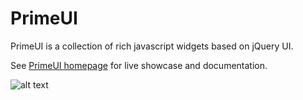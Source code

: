 # PrimeUI
PrimeUI is a collection of rich javascript widgets based on jQuery UI.

See [PrimeUI homepage](http://www.primefaces.org/primeui) for live showcase and documentation.

![alt text](https://www.primefaces.org/primeui/showcase/resources/images/logoBlue.svg "PrimeUI")
